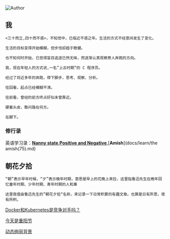 ![Author](https://img.shields.io/badge/Author-subo-green)

## 我
```
<三十而立,四十而不惑>，不知觉中，已临近不惑之年。生活的方式不经意间发生了变化。

生活的目标变得开始模糊，但步伐却趋于稳健。

也不知何时开始，已觉得盲目追逐已然无味，而逐渐认真观察旁人奔跑的方向。

我，现在年轻人的方式说,一名”上古时期“的 C 程序员。

经过了将近多年的奔跑，停下脚步，思考、观察、分析。

往回看，起点已经模糊不清。

往前看，曾经的前方终点好似未曾靠近。

硬着头皮，敢问路在何方。

在脚下。
```

### 修行录

英语学习录：[**Nanny state**](/docs/learn/nannystate.md),[**Positive and Negative**](/docs/learn/positive.md),[**Amish**](docs/learn/the amish(75).md)

## 朝花夕拾

```
“朝”表示早年时候，“夕”表示晚年时期，意思是早上的花晚上来捡，这里指鲁迅先生在晩年回忆童年时期、少年时期、青年时期的人和事

这里我借由鲁迅先生的”朝花夕拾“名称，来记录一下日常积累的有趣文章。也算是日有所思，夜有所积。
```

[Docker和Kubernetes是竞争对手吗？](https://www.docker.com/blog/top-questions-docker-kubernetes-competitors-or-together/)

[今天是重阳节](/docs/logs/20191007.md)

[动态绚丽背景]([https://wangyasai.github.io/designtools.html)
